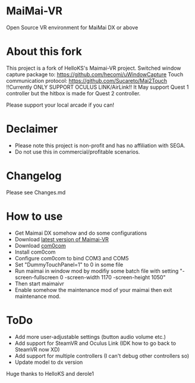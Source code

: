 # MaiMai-VR
Open Source VR environment for MaiMai DX or above

# About this fork
This project is a fork of HelloKS's Maimai-VR project. 
Switched window capture package to: https://github.com/hecomi/uWindowCapture
Touch communication protocol: https://github.com/Sucareto/Mai2Touch
!!Currently ONLY SUPPORT OCULUS LINK/AirLink!! It May support Quest 1 controller but the hitbox is made for Quest 2 controller.

Please support your local arcade if you can!

# Declaimer
- Please note this project is non-profit and has no affiliation with SEGA.
- Do not use this in commercial/profitable scenarios.

# Changelog
Please see Changes.md

# How to use
- Get Maimai DX somehow and do some configurations
- Download [latest version of Maimai-VR](https://github.com/xiaopeng12138/MaiMai-VR/releases)
- Download [com0com](https://storage.googleapis.com/google-code-archive-downloads/v2/code.google.com/powersdr-iq/setup_com0com_W7_x64_signed.exe)
- Install com0com
- Configure com0com to bind COM3 and COM5
- Set "DummyTouchPanel=1" to 0 in some file 
- Run maimai in window mod by modifiy some batch file with setting "-screen-fullscreen 0 -screen-width 1170 -screen-height 1050"
- Then start maimaivr
- Enable somehow the maintenance mod of your maimai then exit maintenance mod.

# ToDo
- Add more user-adjustable settings (button audio volume etc.)
- Add support for SteamVR and Oculus Link (IDK how to go back to SteamVR now XD)
- Add support for multiple controllers (I can't debug other controllers so)
- Update model to dx version

Huge thanks to HelloKS and derole1